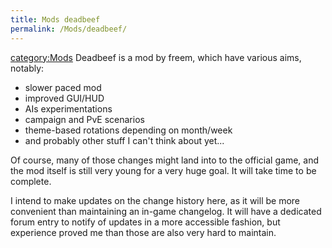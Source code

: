 ```yaml
---
title: Mods deadbeef
permalink: /Mods/deadbeef/
---
```


[category:Mods](category:Mods "wikilink") Deadbeef is a mod by freem,
which have various aims, notably:

- slower paced mod
- improved GUI/HUD
- AIs experimentations
- campaign and PvE scenarios
- theme-based rotations depending on month/week
- and probably other stuff I can't think about yet...

Of course, many of those changes might land into to the official game,
and the mod itself is still very young for a very huge goal. It will
take time to be complete.

I intend to make updates on the change history here, as it will be more
convenient than maintaining an in-game changelog. It will have a
dedicated forum entry to notify of updates in a more accessible fashion,
but experience proved me than those are also very hard to maintain.